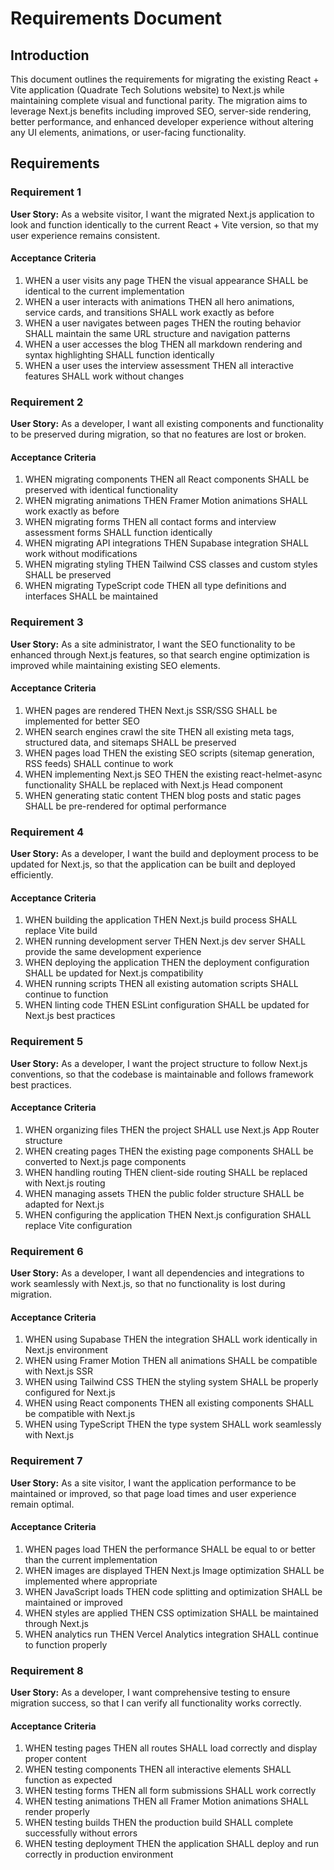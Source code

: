 # Requirements Document

## Introduction

This document outlines the requirements for migrating the existing React + Vite application (Quadrate Tech Solutions website) to Next.js while maintaining complete visual and functional parity. The migration aims to leverage Next.js benefits including improved SEO, server-side rendering, better performance, and enhanced developer experience without altering any UI elements, animations, or user-facing functionality.

## Requirements

### Requirement 1

**User Story:** As a website visitor, I want the migrated Next.js application to look and function identically to the current React + Vite version, so that my user experience remains consistent.

#### Acceptance Criteria

1. WHEN a user visits any page THEN the visual appearance SHALL be identical to the current implementation
2. WHEN a user interacts with animations THEN all hero animations, service cards, and transitions SHALL work exactly as before
3. WHEN a user navigates between pages THEN the routing behavior SHALL maintain the same URL structure and navigation patterns
4. WHEN a user accesses the blog THEN all markdown rendering and syntax highlighting SHALL function identically
5. WHEN a user uses the interview assessment THEN all interactive features SHALL work without changes

### Requirement 2

**User Story:** As a developer, I want all existing components and functionality to be preserved during migration, so that no features are lost or broken.

#### Acceptance Criteria

1. WHEN migrating components THEN all React components SHALL be preserved with identical functionality
2. WHEN migrating animations THEN Framer Motion animations SHALL work exactly as before
3. WHEN migrating forms THEN all contact forms and interview assessment forms SHALL function identically
4. WHEN migrating API integrations THEN Supabase integration SHALL work without modifications
5. WHEN migrating styling THEN Tailwind CSS classes and custom styles SHALL be preserved
6. WHEN migrating TypeScript code THEN all type definitions and interfaces SHALL be maintained

### Requirement 3

**User Story:** As a site administrator, I want the SEO functionality to be enhanced through Next.js features, so that search engine optimization is improved while maintaining existing SEO elements.

#### Acceptance Criteria

1. WHEN pages are rendered THEN Next.js SSR/SSG SHALL be implemented for better SEO
2. WHEN search engines crawl the site THEN all existing meta tags, structured data, and sitemaps SHALL be preserved
3. WHEN pages load THEN the existing SEO scripts (sitemap generation, RSS feeds) SHALL continue to work
4. WHEN implementing Next.js SEO THEN the existing react-helmet-async functionality SHALL be replaced with Next.js Head component
5. WHEN generating static content THEN blog posts and static pages SHALL be pre-rendered for optimal performance

### Requirement 4

**User Story:** As a developer, I want the build and deployment process to be updated for Next.js, so that the application can be built and deployed efficiently.

#### Acceptance Criteria

1. WHEN building the application THEN Next.js build process SHALL replace Vite build
2. WHEN running development server THEN Next.js dev server SHALL provide the same development experience
3. WHEN deploying the application THEN the deployment configuration SHALL be updated for Next.js compatibility
4. WHEN running scripts THEN all existing automation scripts SHALL continue to function
5. WHEN linting code THEN ESLint configuration SHALL be updated for Next.js best practices

### Requirement 5

**User Story:** As a developer, I want the project structure to follow Next.js conventions, so that the codebase is maintainable and follows framework best practices.

#### Acceptance Criteria

1. WHEN organizing files THEN the project SHALL use Next.js App Router structure
2. WHEN creating pages THEN the existing page components SHALL be converted to Next.js page components
3. WHEN handling routing THEN client-side routing SHALL be replaced with Next.js routing
4. WHEN managing assets THEN the public folder structure SHALL be adapted for Next.js
5. WHEN configuring the application THEN Next.js configuration SHALL replace Vite configuration

### Requirement 6

**User Story:** As a developer, I want all dependencies and integrations to work seamlessly with Next.js, so that no functionality is lost during migration.

#### Acceptance Criteria

1. WHEN using Supabase THEN the integration SHALL work identically in Next.js environment
2. WHEN using Framer Motion THEN all animations SHALL be compatible with Next.js SSR
3. WHEN using Tailwind CSS THEN the styling system SHALL be properly configured for Next.js
4. WHEN using React components THEN all existing components SHALL be compatible with Next.js
5. WHEN using TypeScript THEN the type system SHALL work seamlessly with Next.js

### Requirement 7

**User Story:** As a site visitor, I want the application performance to be maintained or improved, so that page load times and user experience remain optimal.

#### Acceptance Criteria

1. WHEN pages load THEN the performance SHALL be equal to or better than the current implementation
2. WHEN images are displayed THEN Next.js Image optimization SHALL be implemented where appropriate
3. WHEN JavaScript loads THEN code splitting and optimization SHALL be maintained or improved
4. WHEN styles are applied THEN CSS optimization SHALL be maintained through Next.js
5. WHEN analytics run THEN Vercel Analytics integration SHALL continue to function properly

### Requirement 8

**User Story:** As a developer, I want comprehensive testing to ensure migration success, so that I can verify all functionality works correctly.

#### Acceptance Criteria

1. WHEN testing pages THEN all routes SHALL load correctly and display proper content
2. WHEN testing components THEN all interactive elements SHALL function as expected
3. WHEN testing forms THEN all form submissions SHALL work correctly
4. WHEN testing animations THEN all Framer Motion animations SHALL render properly
5. WHEN testing builds THEN the production build SHALL complete successfully without errors
6. WHEN testing deployment THEN the application SHALL deploy and run correctly in production environment